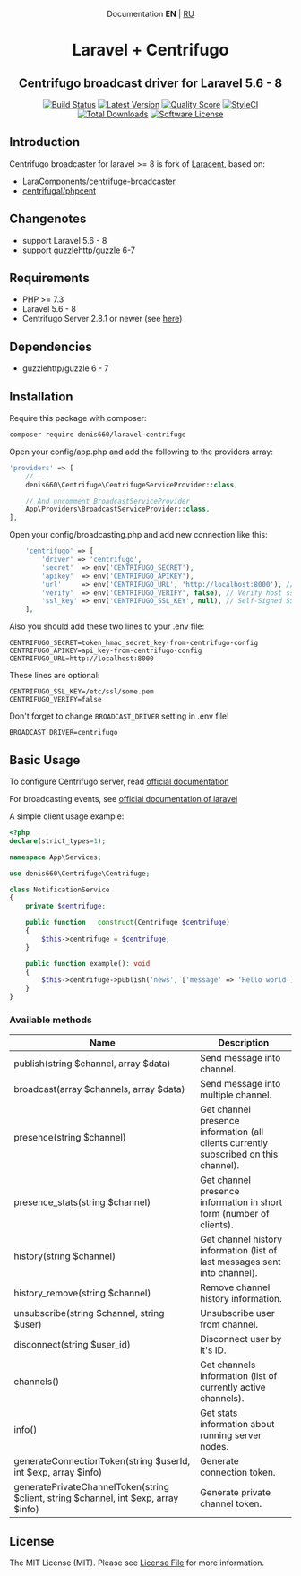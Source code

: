 <p align="center">Documentation <b>EN</b> | <a href="https://github.com/denis660/laravel-centrifuge/blob/master/README_RU.md">RU</a></p>

<h1 align="center">Laravel + Centrifugo</h1>
<h2 align="center">Centrifugo broadcast driver for Laravel 5.6 - 8 </h2>

<p align="center">
<a href="https://scrutinizer-ci.com/g/denis660/laravel-centrifuge"><img src="https://scrutinizer-ci.com/g/denis660/laravel-centrifuge/badges/build.png?b=master" alt="Build Status"></a>
<a href="https://github.com/denis660/laravel-centrifuge/releases"><img src="https://img.shields.io/github/release/denis660/laravel-centrifuge.svg?style=flat-square" alt="Latest Version"></a>
<a href="https://scrutinizer-ci.com/g/denis660/laravel-centrifuge"><img src="https://img.shields.io/scrutinizer/g/denis660/laravel-centrifuge.svg?style=flat-square" alt="Quality Score"></a>
<a href="https://github.styleci.io/repos/324202212"><img src="https://github.styleci.io/repos/324202212/shield?branch=master" alt="StyleCI"></a>
<a href="https://packagist.org/packages/denis660/laravel-centrifuge"><img src="https://img.shields.io/packagist/dt/denis660/laravel-centrifuge.svg?style=flat-square" alt="Total Downloads"></a>
<a href="https://github.com/denis660/Centrifuge/blob/master/LICENSE"><img src="https://img.shields.io/badge/license-MIT-blue.svg" alt="Software License"></a>
</p>

## Introduction
Centrifugo broadcaster for laravel >= 8 is fork of [Laracent](https://github.com/AlexHnydiuk/Laracent), based on:
- [LaraComponents/centrifuge-broadcaster](https://github.com/LaraComponents/centrifuge-broadcaster)
- [centrifugal/phpcent](https://github.com/centrifugal/phpcent)

## Changenotes
- support Laravel 5.6 - 8
- support guzzlehttp/guzzle 6-7

## Requirements

- PHP >= 7.3
- Laravel 5.6 - 8
- Centrifugo Server 2.8.1 or newer (see [here](https://github.com/centrifugal/centrifugo))

## Dependencies

- guzzlehttp/guzzle 6 - 7

## Installation

Require this package with composer:

```bash
composer require denis660/laravel-centrifuge
```

Open your config/app.php and add the following to the providers array:

```php
'providers' => [
    // ...
    denis660\Centrifuge\CentrifugeServiceProvider::class,

    // And uncomment BroadcastServiceProvider
    App\Providers\BroadcastServiceProvider::class,
],
```

Open your config/broadcasting.php and add new connection like this:

```php
    'centrifugo' => [
        'driver' => 'centrifugo',
        'secret'  => env('CENTRIFUGO_SECRET'),
        'apikey'  => env('CENTRIFUGO_APIKEY'),
        'url'     => env('CENTRIFUGO_URL', 'http://localhost:8000'), // centrifugo api url
        'verify'  => env('CENTRIFUGO_VERIFY', false), // Verify host ssl if centrifugo uses this
        'ssl_key' => env('CENTRIFUGO_SSL_KEY', null), // Self-Signed SSl Key for Host (require verify=true)
    ],
```

Also you should add these two lines to your .env file:

```
CENTRIFUGO_SECRET=token_hmac_secret_key-from-centrifugo-config
CENTRIFUGO_APIKEY=api_key-from-centrifugo-config
CENTRIFUGO_URL=http://localhost:8000
```

These lines are optional:
```
CENTRIFUGO_SSL_KEY=/etc/ssl/some.pem
CENTRIFUGO_VERIFY=false
```

Don't forget to change `BROADCAST_DRIVER` setting in .env file!

```
BROADCAST_DRIVER=centrifugo
```

## Basic Usage

To configure Centrifugo server, read [official documentation](https://centrifugal.github.io/centrifugo/)

For broadcasting events, see [official documentation of laravel](https://laravel.com/docs/8.x/broadcasting)

A simple client usage example:

```php
<?php
declare(strict_types=1);

namespace App\Services;

use denis660\Centrifuge\Centrifuge;

class NotificationService
{
    private $centrifuge;

    public function __construct(Centrifuge $centrifuge)
    {
        $this->centrifuge = $centrifuge;
    }

    public function example(): void
    {
        $this->centrifuge->publish('news', ['message' => 'Hello world']);
    }
}
```

### Available methods

| Name | Description |
|------|-------------|
| publish(string $channel, array $data) | Send message into channel. |
| broadcast(array $channels, array $data) | Send message into multiple channel. |
| presence(string $channel) | Get channel presence information (all clients currently subscribed on this channel). |
| presence_stats(string $channel) | Get channel presence information in short form (number of clients).|
| history(string $channel) | Get channel history information (list of last messages sent into channel). |
| history_remove(string $channel) | Remove channel history information.
| unsubscribe(string $channel,  string $user) | Unsubscribe user from channel. |
| disconnect(string $user_id) | Disconnect user by it's ID. |
| channels() | Get channels information (list of currently active channels). |
| info() | Get stats information about running server nodes. |
| generateConnectionToken(string $userId, int $exp, array $info)  | Generate connection token. |
| generatePrivateChannelToken(string $client, string $channel, int $exp, array $info) | Generate private channel token. |

## License

The MIT License (MIT). Please see [License File](https://github.com/LaraComponents/centrifuge-broadcaster/blob/master/LICENSE) for more information.
